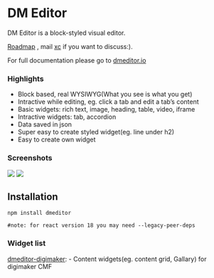 # DM Editor

DM Editor is a block-styled visual editor.

[Roadmap](https://github.com/orgs/digimakergo/projects/3/views/1) , mail [xc](mailto:chen.xcmail@gmail.com) if you want to discuss:).

For full documentation please go to [dmeditor.io](https://dmediotor.io)

### Highlights
- Block based, real WYSIWYG(What you see is what you get)
- Intractive while editing, eg. click a tab and edit a tab’s content
- Basic widgets: rich text, image, heading, table, video, iframe
- Intractive widgets: tab, accordion
- Data saved in json
- Super easy to create styled widget(eg. line under h2)
- Easy to create own widget


### Screenshots

<img src="https://www.digimaker.com/var/images/w/wzz/upload-2038061186-screen1.png" />


<img src="https://www.digimaker.com/var/images/l/loe/upload-103887251-screen2.png" />

## Installation

```
npm install dmeditor

#note: for react version 18 you may need --legacy-peer-deps
```


### Widget list
[dmeditor-digimaker](https://github.com/digimakergo/dmeditor-digimaker/):  - Content widgets(eg. content grid, Gallary) for digimaker CMF
